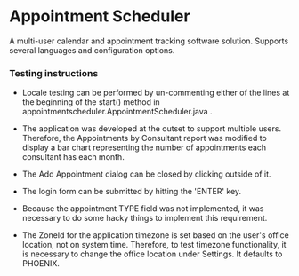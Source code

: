 # Appointment Scheduler

A multi-user calendar and appointment tracking software solution. Supports 
several languages and configuration options.


### Testing instructions

* Locale testing can be performed by un-commenting either of the lines at the 
  beginning of the start() method in appointmentscheduler.AppointmentScheduler.java .

* The application was developed at the outset to support multiple users. Therefore,
  the Appointments by Consultant report was modified to display a bar chart 
  representing the number of appointments each consultant has each month.

* The Add Appointment dialog can be closed by clicking outside of it.

* The login form can be submitted by hitting the 'ENTER' key.

* Because the appointment TYPE field was not implemented, it was necessary
  to do some hacky things to implement this requirement.

* The ZoneId for the application timezone is set based on the user's 
  office location, not on system time. Therefore, to test timezone 
  functionality, it is necessary to change the office location under
  Settings. It defaults to PHOENIX.